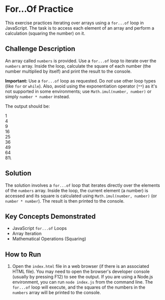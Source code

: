 # For...Of Practice

This exercise practices iterating over arrays using a `for...of` loop in JavaScript. The task is to access each element of an array and perform a calculation (squaring the number) on it.

## Challenge Description

An array called `numbers` is provided. Use a `for...of` loop to iterate over the `numbers` array. Inside the loop, calculate the square of each number (the number multiplied by itself) and print the result to the console.

**Important:** Use a `for...of` loop as requested.  Do *not* use other loop types (like `for` or `while`).  Also, avoid using the exponentiation operator (`**`) as it's not supported in some environments; use `Math.imul(number, number)` or simply `number * number` instead.

The output should be:

1\
4\
9\
16\
25\
36\
49\
64\
81\

## Solution

The solution involves a `for...of` loop that iterates directly over the elements of the `numbers` array. Inside the loop, the current element (a number) is accessed and its square is calculated using `Math.imul(number, number)` (or `number * number`). The result is then printed to the console.

## Key Concepts Demonstrated

*   JavaScript `for...of` Loops
*   Array Iteration
*   Mathematical Operations (Squaring)

## How to Run

1.  Open the `index.html` file in a web browser (if there is an associated HTML file). You may need to open the browser's developer console (usually by pressing F12) to see the output. If you are using a Node.js environment, you can run `node index.js` from the command line. The `for...of` loop will execute, and the squares of the numbers in the `numbers` array will be printed to the console.
